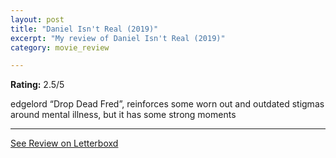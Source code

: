```yaml
---
layout: post
title: "Daniel Isn't Real (2019)"
excerpt: "My review of Daniel Isn't Real (2019)"
category: movie_review

---
```


**Rating:** 2.5/5

edgelord “Drop Dead Fred”, reinforces some worn out and outdated stigmas around mental illness, but it has some strong moments

<hr>

[See Review on Letterboxd](https://boxd.it/1nxudP)

